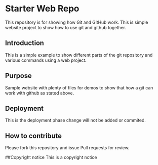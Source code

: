 # Starter Web Repo

This repository is for showing how Git and GitHub work. This is simple website project to show how to use git and github together.

## Introduction

This is a simple example to show different parts of the git repository and various commands using a web project.


## Purpose

Sample website with plenty of files for demos to show that how a git can work with github as stated above.

## Deployment
This is the deployment phase change will not be added or commited.


## How to contribute
Please fork this repository and issue Pull requests for review.

##Copyright notice
This is a copyright notice